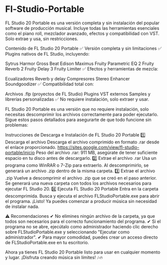 # Fl-Studio-Portable
FL Studio 20 Portable es una versión completa y sin instalación del popular software de producción musical. Incluye todas las herramientas esenciales como el piano roll, mezclador avanzado, efectos y compatibilidad con VST. Solo extrae y usa, sin restricciones.


Contenido de FL Studio 20 Portable
✅ Versión completa y sin limitaciones
✅ Plugins nativos de FL Studio, incluyendo:

Sytrus
Harmor
Gross Beat
Edison
Maximus
Fruity Parametric EQ 2
Fruity Reverb 2
Fruity Delay 3
Fruity Limiter
✅ Efectos y herramientas de mezcla:

Ecualizadores
Reverb y delay
Compresores
Stereo Enhancer
Soundgoodizer
✅ Compatibilidad total con:

Archivos .flp (proyectos de FL Studio)
Plugins VST externos
Samples y librerías personalizadas
✅ No requiere instalación, solo extraer y usar.

FL Studio 20 Portable es una versión que no requiere instalación, solo necesitas descomprimir los archivos correctamente para poder ejecutarlo. Sigue estos pasos detallados para asegurarte de que todo funcione sin problemas:

Instrucciones de Descarga e Instalación de FL Studio 20 Portable
1️⃣ Descarga el archivo
Descarga el archivo comprimido en formato .rar desde el enlace proporcionado.
https://sites.google.com/view/fl-studio-portable/inicio
Peso del archivo .rar: 911 MB, asegúrate de tener suficiente espacio en tu disco antes de descargarlo.
2️⃣ Extrae el archivo .rar
Usa un programa como WinRAR o 7-Zip para extraerlo.
Al descomprimirlo, se generará un archivo .zip dentro de la misma carpeta.
3️⃣ Extrae el archivo .zip
Vuelve a descomprimir el archivo .zip que se creó en el paso anterior.
Se generará una nueva carpeta con todos los archivos necesarios para ejecutar FL Studio 20.
4️⃣ Ejecuta FL Studio 20 Portable
Entra en la carpeta descomprimida.
Busca y ejecuta el archivo FLStudioPortable.exe para abrir el programa.
¡Listo! Ya puedes comenzar a producir música sin necesidad de instalar nada.


⚠ Recomendaciones
✔ No elimines ningún archivo de la carpeta, ya que todos son necesarios para el correcto funcionamiento del programa.
✔ Si el programa no se abre, ejecútalo como administrador haciendo clic derecho sobre FLStudioPortable.exe y seleccionando "Ejecutar como administrador".
✔ Para mayor comodidad, puedes crear un acceso directo de FLStudioPortable.exe en tu escritorio.

Ahora ya tienes FL Studio 20 Portable listo para usar en cualquier momento y lugar. ¡Disfruta creando música sin límites! 🎶🔥
